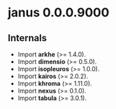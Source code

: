 # janus 0.0.0.9000
## Internals
* Import **arkhe** (>= 1.4.0).
* Import **dimensio** (>= 0.5.0).
* Import **isopleuros** (>= 1.0.0).
* Import **kairos** (>= 2.0.2).
* Import **khroma** (>= 1.11.0).
* Import **nexus** (>= 0.1.0).
* Import **tabula** (>= 3.0.1).
